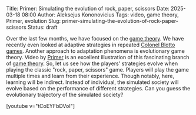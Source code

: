 Title: Primer: Simulating the evolution of rock, paper, scissors
Date: 2025-03-18 08:00
Author: Aleksejus Kononovicius
Tags: video, game theory, Primer, evolution
Slug: primer-simulating-the-evolution-of-rock-paper-scissors
Status: draft

Over the last few months, we have focused on the [game
theory](/tag/game-theory/). We have recently even looked at adaptive
strategies in repeated [Colonel Blotto
games]({filename}/articles/2025/adaptive-strategy-colonel-blotto-game.md).
Another approach to adaptation phenomena is evolutionary game theory. Video
by [Primer](https://www.youtube.com/@PrimerBlobs) is an excellent
illustration of this fascinating branch of [game theory](/tag/game-theory/).
So, let us see how the players' strategies evolve when playing the classic
"rock, paper, scissors" game. Players will play the game multiple times and
learn from their experience. Though notably, here, learning will be
indirect. Instead of individual, the simulated society will evolve based on
the performance of different strategies. Can you guess the evolutionary
trajectory of the simulated society?

[youtube v="tCoEYFbDVoI"]
